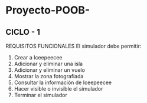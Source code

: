 # Proyecto-POOB-

## CICLO - 1

REQUISITOS FUNCIONALES
El simulador debe permitir:
1. Crear a Iceepeecee
2. Adicionar y eliminar una isla
3. Adicionar y eliminar un vuelo
4. Mostrar la zona fotografiada
5. Consultar la información de Iceepeecee
6. Hacer visible o invisible el simulador
7. Terminar el simulador
